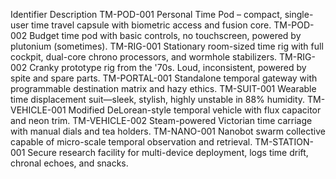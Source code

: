 Identifier Description
TM-POD-001 Personal Time Pod – compact, single-user time travel capsule with biometric access and fusion core.
TM-POD-002 Budget time pod with basic controls, no touchscreen, powered by plutonium (sometimes).
TM-RIG-001 Stationary room-sized time rig with full cockpit, dual-core chrono processors, and wormhole stabilizers.
TM-RIG-002 Cranky prototype rig from the '70s. Loud, inconsistent, powered by spite and spare parts.
TM-PORTAL-001 Standalone temporal gateway with programmable destination matrix and hazy ethics.
TM-SUIT-001 Wearable time displacement suit—sleek, stylish, highly unstable in 88% humidity.
TM-VEHICLE-001 Modified DeLorean-style temporal vehicle with flux capacitor and neon trim.
TM-VEHICLE-002 Steam-powered Victorian time carriage with manual dials and tea holders.
TM-NANO-001 Nanobot swarm collective capable of micro-scale temporal observation and retrieval.
TM-STATION-001 Secure research facility for multi-device deployment, logs time drift, chronal echoes, and snacks.
